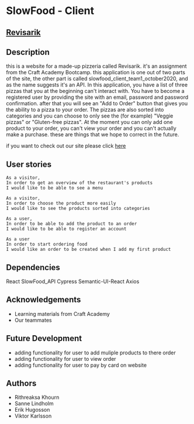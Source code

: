 # SlowFood - Client
## [Revisarik](https://revisarik.netlify.app/)

## Description
this is a website for a made-up pizzeria called Revisarik. it's an assignment from the Craft Academy Bootcamp. this application is one out of two parts of the site, the other part is called slowfood_client_team1_october2020, and as the name suggests it's an API. In this application, you have a list of three pizzas that you at the beginning can't interact with. You have to become a registered user by providing the site with an email, password and password confirmation. after that you will see an "Add to Order" button that gives you the ability to a pizza to your order. The pizzas are also sorted into categories and you can choose to only see the (for example) "Veggie pizzas" or "Gluten-free pizzas".
At the moment you can only add one product to your order, you can't view your order and you can't actually make a purchase. these are things that we hope to correct in the future.

if you want to check out our site please click [here](https://revisarik.netlify.app/)

## User stories
```
As a visitor,
In order to get an overview of the restaurant's products
I would like to be able to see a menu
```

```
As a visitor,
In order to choose the product more easily
I would like to see the products sorted into categories
```

```
As a user,
In order to be able to add the product to an order
I would like to be able to register an account
```

```
As a user
In order to start ordering food
I would like an order to be created when I add my first product
```

## Dependencies
React
SlowFood_API
Cypress
Semantic-UI-React
Axios

## Acknowledgements
- Learning materials from Craft Academy
- Our teammates

## Future Development
* adding functionality for user to add muliple products to there order
* adding functionality for user to view order
* adding functionality for user to pay by card on website

## Authors
* Rithreaksa Khourn
* Sanne Lindholm
* Erik Hugosson
* Viktor Karlsson
